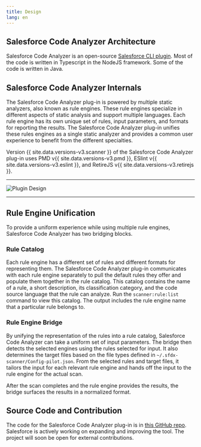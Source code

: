 ```yaml
---
title: Design
lang: en
---
```


## Salesforce Code Analyzer Architecture

Salesforce Code Analyzer is an open-source [Salesforce CLI plugin](https://developer.salesforce.com/docs/atlas.en-us.sfdx_cli_plugins.meta/sfdx_cli_plugins/cli_plugins_architecture.htm). Most of the code is written in Typescript in the NodeJS framework. Some of the code is written in Java.

## Salesforce Code Analyzer Internals

The Salesforce Code Analyzer plug-in is powered by multiple static analyzers, also known as rule engines. These rule engines specialize in different aspects of static analysis and support multiple languages. Each rule engine has its own unique set of rules, input parameters, and formats for reporting the results. The Salesforce Code Analyzer plug-in unifies these rules engines as a single static analyzer and provides a common user experience to benefit from the different specialties.

Version {{ site.data.versions-v3.scanner }} of the Salesforce Code Analyzer plug-in uses PMD v{{ site.data.versions-v3.pmd }}, ESlint v{{ site.data.versions-v3.eslint }}, and RetireJS v{{ site.data.versions-v3.retirejs }}.

-------

![Plugin Design](./assets/images/ScannerPlugin.jpeg)

-------

## Rule Engine Unification

To provide a uniform experience while using multiple rule engines, Salesforce Code Analyzer has two bridging blocks. 

### Rule Catalog

Each rule engine has a different set of rules and different formats for representing them. The Salesforce Code Analyzer plug-in communicates with each rule engine separately to pull the default rules they offer and populate them together in the rule catalog. This catalog contains the name of a rule, a short description, its classification category, and the code source language that the rule can analyze. Run the ```scanner:rule:list``` command to view this catalog. The output includes the rule engine name that a particular rule belongs to.

### Rule Engine Bridge

By unifying the representation of the rules into a rule catalog, Salesforce Code Analyzer can take a uniform set of input parameters. The bridge then detects the selected engines using the rules selected for input. It also determines the target files based on the file types defined in ```~/.sfdx-scanner/Config-pilot.json```. From the selected rules and target files, it tailors the input for each relevant rule engine and hands off the input to the rule engine for the actual scan.

After the scan completes and the rule engine provides the results, the bridge surfaces the results in a normalized format.

## Source Code and Contribution

The code for the Salesforce Code Analyzer plug-in is in [this GitHub repo](https://github.com/forcedotcom/sfdx-scanner). Salesforce is actively working on expanding and improving the tool. The project will soon be open for external contributions.



